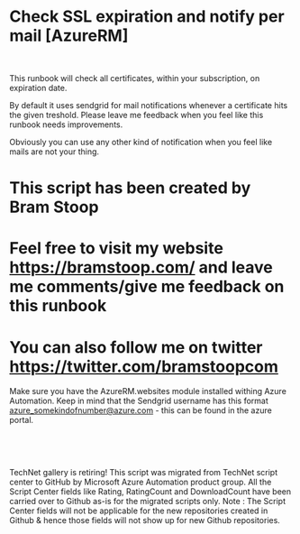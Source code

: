 ﻿Check SSL expiration and notify per mail [AzureRM]
==================================================

            

 


This runbook will check all certificates, within your subscription, on expiration date.


By default it uses sendgrid for mail notifications whenever a certificate hits the given treshold.
Please leave me feedback when you feel like this runbook needs improvements.

Obviously you can use any other kind of notification when you feel like mails are not your thing.


# This script has been created by Bram Stoop
# Feel free to visit my website https://bramstoop.com/ and leave me comments/give me feedback on this runbook
# You can also follow me on twitter https://twitter.com/bramstoopcom

Make sure you have the AzureRM.websites module installed withing Azure Automation.
Keep in mind that the Sendgrid username has this format azure_somekindofnumber@azure.com - this can be found in the azure portal.


 

 

        
    
TechNet gallery is retiring! This script was migrated from TechNet script center to GitHub by Microsoft Azure Automation product group. All the Script Center fields like Rating, RatingCount and DownloadCount have been carried over to Github as-is for the migrated scripts only. Note : The Script Center fields will not be applicable for the new repositories created in Github & hence those fields will not show up for new Github repositories.
